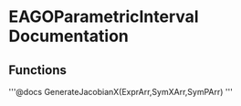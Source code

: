 # EAGOParametricInterval Documentation

## Functions

'''@docs
GenerateJacobianX(ExprArr,SymXArr,SymPArr)
'''
